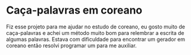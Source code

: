 # Caça-palavras em coreano

Fiz esse projeto para me ajudar no estudo de coreano, eu gosto muito de caça-palavras e achei um método muito bom para relembrar a escrita de algumas palavras.
Estava com dificuldade para encontrar um gerador em coreano então resolvi programar um para me auxiliar.
